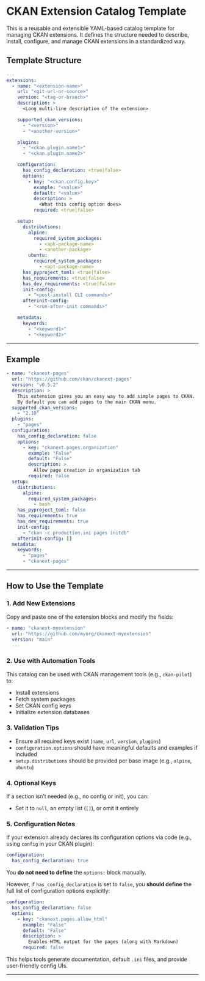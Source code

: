# CKAN Extension Catalog Template

This is a reusable and extensible YAML-based catalog template for managing CKAN extensions.
It defines the structure needed to describe, install, configure, and manage CKAN extensions in a standardized way.

## Template Structure

```yaml
---
extensions:
  - name: "<extension-name>"
    url: "<git-url-or-source>"
    version: "<tag-or-branch>"
    description: >
      <Long multi-line description of the extension>

    supported_ckan_versions:
      - "<version>"
      - "<another-version>"

    plugins:
      - "<ckan.plugin.name1>"
      - "<ckan.plugin.name2>"

    configuration:
      has_config_declaration: <true|false>
      options:
        - key: "<ckan.config.key>"
          example: "<value>"
          default: "<value>"
          description: >
            <What this config option does>
          required: <true|false>

    setup:
      distributions:
        alpine:
          required_system_packages:
            - <apk-package-name>
            - <another-package>
        ubuntu:
          required_system_packages:
            - <apt-package-name>
      has_pyproject_toml: <true|false>
      has_requirements: <true|false>
      has_dev_requirements: <true|false>
      init-config:
        - "<post-install CLI commands>"
      afterinit-config:
        - "<run-after-init commands>"

    metadata:
      keywords:
        - "<keyword1>"
        - "<keyword2>"
```

---

## Example

```yaml
- name: "ckanext-pages"
  url: "https://github.com/ckan/ckanext-pages"
  version: "v0.5.2"
  description: >
    This extension gives you an easy way to add simple pages to CKAN.
    By default you can add pages to the main CKAN menu.
  supported_ckan_versions:
    - "2.10"
  plugins:
    - "pages"
  configuration:
    has_config_declaration: false
    options:
      - key: "ckanext.pages.organization"
        example: "False"
        default: "False"
        description: >
          Allow page creation in organization tab
        required: false
  setup:
    distributions:
      alpine:
        required_system_packages:
          - bash
    has_pyproject_toml: false
    has_requirements: true
    has_dev_requirements: true
    init-config:
      - "ckan -c production.ini pages initdb"
    afterinit-config: []
  metadata:
    keywords:
      - "pages"
      - "ckanext-pages"
```

---

## How to Use the Template

### 1. Add New Extensions

Copy and paste one of the extension blocks and modify the fields:

```yaml
- name: "ckanext-myextension"
  url: "https://github.com/myorg/ckanext-myextension"
  version: "main"
  ...
```

### 2. Use with Automation Tools

This catalog can be used with CKAN management tools (e.g., `ckan-pilot`) to:

* Install extensions
* Fetch system packages
* Set CKAN config keys
* Initialize extension databases

### 3. Validation Tips

* Ensure all required keys exist (`name`, `url`, `version`, `plugins`)
* `configuration.options` should have meaningful defaults and examples if included
* `setup.distributions` should be provided per base image (e.g., `alpine`, `ubuntu`)

### 4. Optional Keys

If a section isn’t needed (e.g., no config or init), you can:

* Set it to `null`, an empty list (`[]`), or omit it entirely

### 5. Configuration Notes

If your extension already declares its configuration options via code (e.g., using `config` in your CKAN plugin):

```yaml
configuration:
  has_config_declaration: true
```

You **do not need to define** the `options:` block manually.

However, if `has_config_declaration` is set to `false`, you **should define** the full list of configuration options explicitly:

```yaml
configuration:
  has_config_declaration: false
  options:
    - key: "ckanext.pages.allow_html"
      example: "False"
      default: "False"
      description: >
        Enables HTML output for the pages (along with Markdown)
      required: false
```

This helps tools generate documentation, default `.ini` files, and provide user-friendly config UIs.

---
